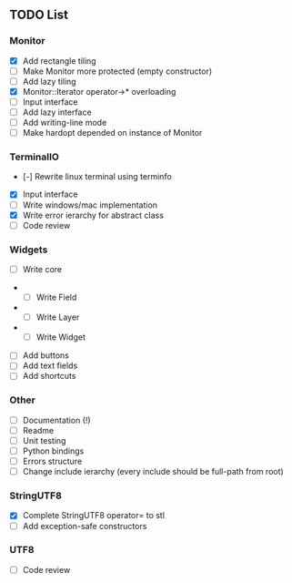 ## TODO List
### Monitor
- [x] Add rectangle tiling
- [ ] Make Monitor more protected (empty constructor)
- [ ] Add lazy tiling
- [x] Monitor::Iterator operator->* overloading
- [ ] Input interface
- [ ] Add lazy interface
- [ ] Add writing-line mode
- [ ] Make hardopt depended on instance of Monitor

### TerminalIO
- [-] Rewrite linux terminal using terminfo
- [x] Input interface
- [ ] Write windows/mac implementation
- [x] Write error ierarchy for abstract class
- [ ] Code review

### Widgets
- [ ] Write core
- - [ ] Write Field
- - [ ] Write Layer
- - [ ] Write Widget
- [ ] Add buttons
- [ ] Add text fields
- [ ] Add shortcuts

### Other
- [ ] Documentation (!)
- [ ] Readme
- [ ] Unit testing
- [ ] Python bindings
- [ ] Errors structure
- [ ] Change include ierarchy (every include should be full-path from root)

### StringUTF8
- [x] Complete StringUTF8 operator= to stl
- [ ] Add exception-safe constructors

### UTF8
- [ ] Code review
